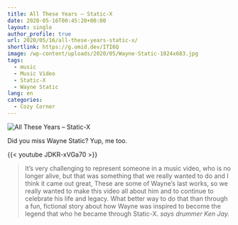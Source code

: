 ```yaml
---
title: All These Years – Static-X
date: 2020-05-16T00:45:20+00:00
layout: single
author_profile: true
url: 2020/05/16/all-these-years-static-x/
shortlink: https://g.omid.dev/ITI6Q
image: /wp-content/uploads/2020/05/Wayne-Static-1024x683.jpg
tags:
  - music
  - Music Video
  - Static-X
  - Wayne Static
lang: en
categories: 
  - Cozy Corner
---
```

![All These Years – Static-X](/images/2020/05/Wayne-Static-1024x683.jpg)

Did you miss Wayne Static? Yup, me too.

{{< youtube JDKR-xVGa70 >}}

> It’s very challenging to represent someone in a music video, who is no longer alive, but that was something that we really wanted to do and I think it came out great, These are some of Wayne’s last works, so we really wanted to make this video all about him and to continue to celebrate his life and legacy. What better way to do that than through a fun, fictional story about how Wayne was inspired to become the legend that who he became through Static-X.
> <cite>says drummer Ken Jay.</cite>
